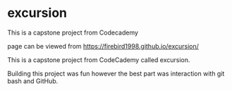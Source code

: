 # excursion
This is a capstone project from Codecademy

page can be viewed from https://firebird1998.github.io/excursion/

This is a capstone project from CodeCademy called excursion.

Building this project was fun however the best part was interaction with git bash and GitHub. 
